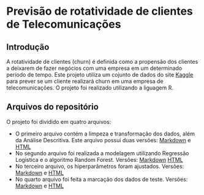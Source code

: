 # Previsão de rotatividade de clientes de Telecomunicações

## Introdução
A rotatividade de clientes (churn) é definida como a propensão dos clientes a deixarem de fazer negócios com uma empresa em um determinado período de tempo.
Este projeto utiliza um cojunto de dados do site <a href="https://www.kaggle.com/datasets/abhinav89/telecom-customer">Kaggle</a> para prever se um cliente realizará churn em uma 
empresa de telecomunicações.
O projeto foi realizado utilizando a liguagem R.

## Arquivos do repositório
O projeto foi dividido em quatro arquivos: 
<ul>
  <li>O primeiro arquivo contém a limpeza e transformação dos dados, além da Análise Descritiva. Este arquivo possui duas versões: <a href="https://github.com/CatarinaAguiar3/Previsao-de-rotatividade-de-clientes-de-Telecomunicacoes/blob/main/1.Telecom_Limpeza_Transfomacao_Analise_Descritiva.md">Markdown</a> e <a href="https://catarinaaguiar3.github.io/Previsao-de-rotatividade-de-clientes-de-Telecomunicacoes/1.Telecom_Limpeza_Transfomacao_Analise_Descritiva.html">HTML</a></li>
  <li>No segundo arquivo foi realizada a modelagem utilizando Regressão Logistica e o algoritmo Random Forest. Versões: <a href="https://github.com/CatarinaAguiar3/Previsao-de-rotatividade-de-clientes-de-Telecomunicacoes/blob/main/2.Telecom_Modelagem.md">Markdown</a> <a href="https://catarinaaguiar3.github.io/Previsao-de-rotatividade-de-clientes-de-Telecomunicacoes/2.Telecom_Modelagem.html">HTML</a></li>
  <li>No terceiro arquivo, os hiperparâmetros foram ajustados. Versões: <a href="https://github.com/CatarinaAguiar3/Previsao-de-rotatividade-de-clientes-de-Telecomunicacoes/blob/main/3.Telecom_Ajuste_Hiperparametro.md">Markdown</a> e <a href="https://catarinaaguiar3.github.io/Previsao-de-rotatividade-de-clientes-de-Telecomunicacoes/3.Telecom_Ajuste_Hiperparametro.html">HTML</a></li>
  <li>No quarto arquivo foi feita a marcação dos dados de teste. Versões: <a href="">Markdown</a> e <a href="">HTML</a></li>
</ul>


